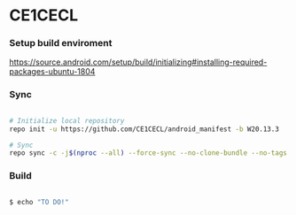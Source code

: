# CE1CECL #

### Setup build enviroment ###
https://source.android.com/setup/build/initializing#installing-required-packages-ubuntu-1804

### Sync ###

```bash

# Initialize local repository
repo init -u https://github.com/CE1CECL/android_manifest -b W20.13.3

# Sync
repo sync -c -j$(nproc --all) --force-sync --no-clone-bundle --no-tags
```

### Build ###

```bash

$ echo "TO DO!"

```
